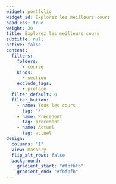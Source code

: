 ```yaml
---
widget: portfolio
widget_id: Explorez les meilleurs cours
headless: true
weight: 30
title: Explorez les meilleurs cours
subtitle: null
active: false
content:
  filters:
    folders:
      - course
    kinds:
      - section
    exclude_tags:
      - preface
  filter_default: 0
  filter_button:
    - name: Tous les cours
      tag: "*"
    - name: Précédent
      tag: precedent
    - name: Actuel
      tag: actuel
design:
  columns: "1"
  view: masonry
  flip_alt_rows: false
  background:
    gradient_start: "#fbfbfb"
    gradient_end: "#fbfbfb"
---
```

